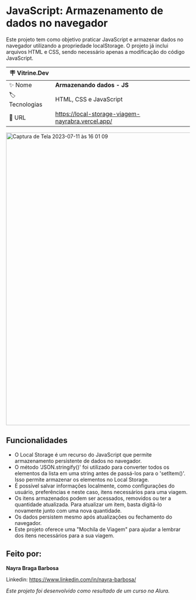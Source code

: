 # JavaScript: Armazenamento de dados no navegador

Este projeto tem como objetivo praticar JavaScript e armazenar dados no navegador utilizando a propriedade localStorage. O projeto já inclui arquivos HTML e CSS, sendo necessário apenas a modificação do código JavaScript.

|:placard: Vitrine.Dev |                                                 | 
| -------------------- | ------------------------------------------------|
| :sparkles: Nome      | **Armazenando dados - JS**                      |
| :label: Tecnologias  | HTML, CSS e JavaScript                          |
| :rocket: URL         |https://local-storage-viagem-nayrabra.vercel.app/|

<img width="800" alt="Captura de Tela 2023-07-11 às 16 01 09" src="https://github.com/nayrabra/localStorage-viagem/assets/102299426/a7ca44af-94f3-4ba6-838a-154d603f5960#vitrinedev">

## Funcionalidades

* O Local Storage é um recurso do JavaScript que permite armazenamento persistente de dados no navegador.
* O método 'JSON.stringify()' foi utilizado para converter todos os elementos da lista em uma string antes de passá-los para o 'setItem()'. Isso permite armazenar os elementos no Local Storage.
* É possível salvar informações localmente, como configurações do usuário, preferências e neste caso, itens necessários para uma viagem.
* Os itens armazenados podem ser acessados, removidos ou ter a quantidade atualizada. Para atualizar um item, basta digitá-lo novamente junto com uma nova quantidade.
* Os dados persistem mesmo após atualizações ou fechamento do navegador.
* Este projeto oferece uma "Mochila de Viagem" para ajudar a lembrar dos itens necessários para a sua viagem.

## Feito por:

**Nayra Braga Barbosa**

Linkedin: https://www.linkedin.com/in/nayra-barbosa/

*Este projeto foi desenvolvido como resultado de um curso na Alura.*

